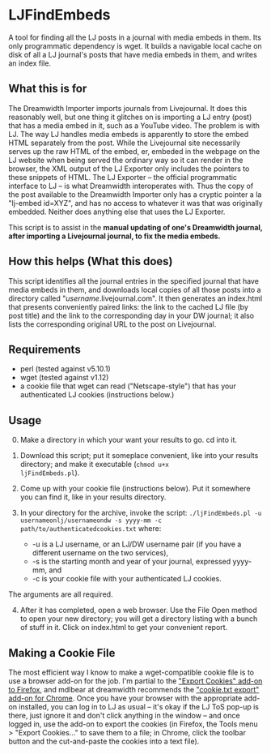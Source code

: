 # LJFindEmbeds
A tool for finding all the LJ posts in a journal with media embeds in them.  Its only programmatic dependency is wget. It builds a navigable local cache on disk of all a LJ journal's posts that have media embeds in them, and writes an index file.

## What this is for
The Dreamwidth Importer imports journals from Livejournal.  It does this reasonably well, but one thing it glitches on is importing a LJ entry (post) that has a media embed in it, such as a YouTube video.  The problem is with LJ.  The way LJ handles media embeds is apparently to store the embed HTML separately from the post.  While the Livejournal site necessarily serves up the raw HTML of the embed, er, embeded in the webpage on the LJ website when being served the ordinary way so it can render in the browser, the XML output of the LJ Exporter only includes the pointers to these snippets of HTML.  The LJ Exporter – the official programmatic interface to LJ – is what Dreamwidth interoperates with.  Thus the copy of the post available to the Dreamwidth Importer only has a cryptic pointer a la "lj-embed id=XYZ", and has no access to whatever it was that was originally embedded.  Neither does anything else that uses the LJ Exporter.

This script is to assist in the <strong>manual updating of one's Dreamwidth journal, after importing a Livejournal journal, to fix the media embeds.</strong>

## How this helps (What this does)
This script identifies all the journal entries in the specified journal that have media embeds in them, and downloads local copies of all those posts into a directory called "<i>username</i>.livejournal.com". It then generates an index.html that presents conveniently paired links: the link to the cached LJ file (by post title) and the link to the corresponding day in your DW journal; it also lists the corresponding original URL to the post on Livejournal.

## Requirements
  *  perl (tested against v5.10.1)
  *  wget (tested against v1.12)
  *  a cookie file that wget can read ("Netscape-style") that has your authenticated LJ cookies (instructions below.)

## Usage

0) Make a directory in which your want your results to go.  cd into it.

1) Download this script; put it someplace convenient, like into your results directory; and make it executable (<code>chmod u+x ljFindEmbeds.pl</code>).

2) Come up with your cookie file (instructions below).  Put it somewhere you can find it, like in your results directory.

3) In your directory for the archive, invoke the script: <code>./ljFindEmbeds.pl -u usernameonlj/usernameondw -s yyyy-mm -c path/to/authenticatedcookies.txt</code> where:

   * -u is a LJ username, or an LJ/DW username pair (if you have a different username on the two services), 
   *  -s is the starting month and year of your journal, expressed yyyy-mm, and 
   * -c is your cookie file with your authenticated LJ cookies. 

The arguments are all required.

4) After it has completed, open a web browser.  Use the File Open method to open your new directory; you will get a directory listing with a bunch of stuff in it.  Click on index.html to get your convenient report.

## Making a Cookie File

The most efficient way I know to make a wget-compatible cookie file is to use a browser add-on for the job.  I'm partial to the <a href="https://addons.mozilla.org/en-US/firefox/addon/export-cookies/?src=userprofile">"Export Cookies" add-on to Firefox</a>, and mdlbear at dreamwidth recommends the <a href="https://chrome.google.com/webstore/detail/cookietxt-export/lopabhfecdfhgogdbojmaicoicjekelh?hl=en">"cookie.txt export" add-on for Chrome</a>.  Once you have your browser with the appropriate add-on installed, you can log in to LJ as usual – it's okay if the LJ ToS pop-up is there, just ignore it and don't click anything in the window – and once logged in, use the add-on to export the cookies (in Firefox, the Tools menu &gt; "Export Cookies..." to save them to a file; in Chrome, click the toolbar button and the cut-and-paste the cookies into a text file).

